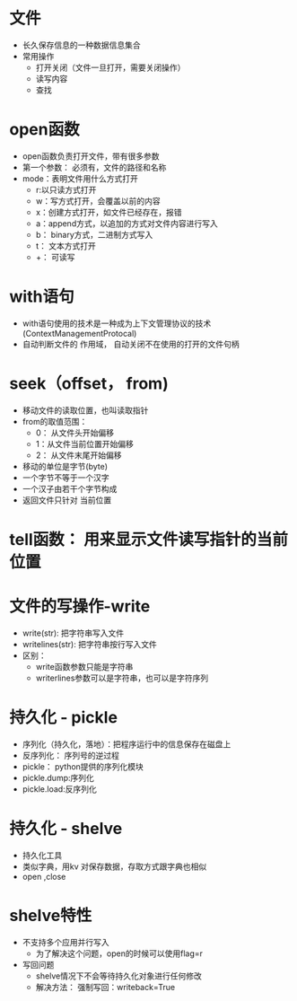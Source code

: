 # 文件
- 长久保存信息的一种数据信息集合
- 常用操作
    - 打开关闭（文件一旦打开，需要关闭操作）
    - 读写内容
    - 查找
# open函数
- open函数负责打开文件，带有很多参数
- 第一个参数： 必须有，文件的路径和名称
- mode：表明文件用什么方式打开
    - r:以只读方式打开
    - w：写方式打开，会覆盖以前的内容
    - x：创建方式打开，如文件已经存在，报错
    - a：append方式，以追加的方式对文件内容进行写入
    - b： binary方式，二进制方式写入
    - t： 文本方式打开
    - +： 可读写
    
# with语句
- with语句使用的技术是一种成为上下文管理协议的技术(ContextManagementProtocal)
- 自动判断文件的 作用域， 自动关闭不在使用的打开的文件句柄

# seek（offset， from)
- 移动文件的读取位置，也叫读取指针
- from的取值范围：
    - 0： 从文件头开始偏移
    - 1：从文件当前位置开始偏移
    - 2： 从文件末尾开始偏移
- 移动的单位是字节(byte)   
- 一个字节不等于一个汉字
- 一个汉子由若干个字节构成
- 返回文件只针对 当前位置


# tell函数： 用来显示文件读写指针的当前位置

# 文件的写操作-write
- write(str): 把字符串写入文件
- writelines(str): 把字符串按行写入文件
- 区别：
    - write函数参数只能是字符串
    - writerlines参数可以是字符串，也可以是字符序列
    
# 持久化 - pickle
- 序列化（持久化，落地）：把程序运行中的信息保存在磁盘上
- 反序列化： 序列号的逆过程
- pickle： python提供的序列化模块
- pickle.dump:序列化
- pickle.load:反序列化 

# 持久化 - shelve
- 持久化工具
- 类似字典，用kv 对保存数据，存取方式跟字典也相似
- open ,close
# shelve特性
- 不支持多个应用并行写入
    - 为了解决这个问题，open的时候可以使用flag=r
- 写回问题
    - shelve情况下不会等待持久化对象进行任何修改
     - 解决方法： 强制写回：writeback=True